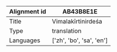 |Alignment id | AB43B8E1E
| --- | --- 
|Title | Vimalakīrtinirdeśa 
|Type | translation
|Languages | ['zh', 'bo', 'sa', 'en']
